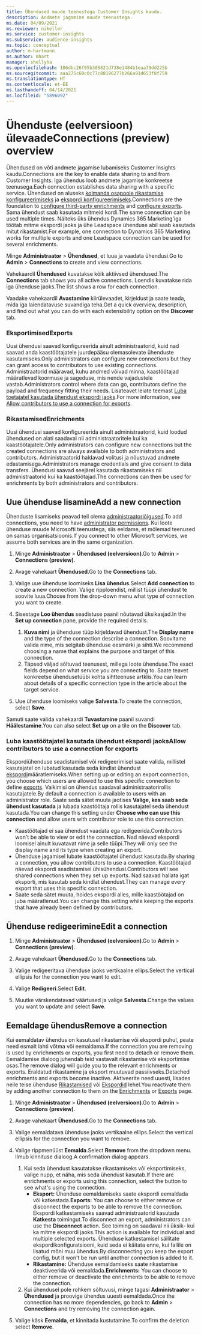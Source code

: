 ```yaml
---
title: Ühendused muude teenustega Customer Insights kaudu.
description: Andmete jagamine muude teenustega.
ms.date: 04/09/2021
ms.reviewer: nikeller
ms.service: customer-insights
ms.subservice: audience-insights
ms.topic: conceptual
author: m-hartmann
ms.author: mhart
manager: shellyha
ms.openlocfilehash: 106dbc26f95b309821d738e1484b1eaa79dd225b
ms.sourcegitcommit: aaa275c60c0c77c88196277b266a91d653f8f759
ms.translationtype: HT
ms.contentlocale: et-EE
ms.lasthandoff: 04/14/2021
ms.locfileid: "5896092"
---
```

# <a name="connections-preview-overview"></a><span data-ttu-id="c5f04-103">Ühenduste (eelversioon) ülevaade</span><span class="sxs-lookup"><span data-stu-id="c5f04-103">Connections (preview) overview</span></span>

<span data-ttu-id="c5f04-104">Ühendused on võti andmete jagamise lubamiseks Customer Insights kaudu.</span><span class="sxs-lookup"><span data-stu-id="c5f04-104">Connections are the key to enable data sharing to and from Customer Insights.</span></span> <span data-ttu-id="c5f04-105">Iga ühendus loob andmete jagamise konkreetse teenusega.</span><span class="sxs-lookup"><span data-stu-id="c5f04-105">Each connection establishes data sharing with a specific service.</span></span> <span data-ttu-id="c5f04-106">Ühendused on aluseks [kolmanda osapoole rikastamise konfigureerimiseks](enrichment-hub.md) ja [ekspordi konfigureerimiseks](export-destinations.md).</span><span class="sxs-lookup"><span data-stu-id="c5f04-106">Connections are the foundation to [configure third-party enrichments](enrichment-hub.md) and [configure exports](export-destinations.md).</span></span> <span data-ttu-id="c5f04-107">Sama ühendust saab kasutada mitmeid kordi.</span><span class="sxs-lookup"><span data-stu-id="c5f04-107">The same connection can be used multiple times.</span></span> <span data-ttu-id="c5f04-108">Näiteks üks ühendus Dynamics 365 Marketing'iga töötab mitme ekspordi jaoks ja ühe Leadspace ühenduse abil saab kasutada mitut rikastamist.</span><span class="sxs-lookup"><span data-stu-id="c5f04-108">For example, one connection to Dynamics 365 Marketing works for multiple exports and one Leadspace connection can be used for several enrichments.</span></span>

<span data-ttu-id="c5f04-109">Minge **Administraator** > **Ühendused**, et luua ja vaadata ühendusi.</span><span class="sxs-lookup"><span data-stu-id="c5f04-109">Go to **Admin** > **Connections** to create and view connections.</span></span>

<span data-ttu-id="c5f04-110">Vahekaardil **Ühendused** kuvatakse kõik aktiivsed ühendused.</span><span class="sxs-lookup"><span data-stu-id="c5f04-110">The **Connections** tab shows you all active connections.</span></span> <span data-ttu-id="c5f04-111">Loendis kuvatakse rida iga ühenduse jaoks.</span><span class="sxs-lookup"><span data-stu-id="c5f04-111">The list shows a row for each connection.</span></span> 

<span data-ttu-id="c5f04-112">Vaadake vahekaardil **Avastamine** kiirülevaadet, kirjeldust ja saate teada, mida iga laiendatavuse suvandiga teha.</span><span class="sxs-lookup"><span data-stu-id="c5f04-112">Get a quick overview, description, and find out what you can do with each extensibility option on the **Discover** tab.</span></span>

### <a name="exports"></a><span data-ttu-id="c5f04-113">Eksportimised</span><span class="sxs-lookup"><span data-stu-id="c5f04-113">Exports</span></span>

<span data-ttu-id="c5f04-114">Uusi ühendusi saavad konfigureerida ainult administraatorid, kuid nad saavad anda kaastöötajatele juurdepääsu olemasolevate ühenduste kasutamiseks.</span><span class="sxs-lookup"><span data-stu-id="c5f04-114">Only administrators can configure new connections but they can grant access to contributors to use existing connections.</span></span> <span data-ttu-id="c5f04-115">Administraatorid määravad, kuhu andmed võivad minna, kaastöötajad määratlevad koormuse ja sageduse, mis nende vajadustele vastab.</span><span class="sxs-lookup"><span data-stu-id="c5f04-115">Administrators control where data can go, contributors define the payload and frequency fitting their needs.</span></span> <span data-ttu-id="c5f04-116">Lisateavet leiate teemast [Luba toetajatel kasutada ühendust ekspordi jaoks](#allow-contributors-to-use-a-connection-for-exports).</span><span class="sxs-lookup"><span data-stu-id="c5f04-116">For more information, see [Allow contributors to use a connection for exports](#allow-contributors-to-use-a-connection-for-exports).</span></span>

### <a name="enrichments"></a><span data-ttu-id="c5f04-117">Rikastamised</span><span class="sxs-lookup"><span data-stu-id="c5f04-117">Enrichments</span></span>

<span data-ttu-id="c5f04-118">Uusi ühendusi saavad konfigureerida ainult administraatorid, kuid loodud ühendused on alati saadaval nii administraatoritele kui ka kaastöötajatele.</span><span class="sxs-lookup"><span data-stu-id="c5f04-118">Only administrators can configure new connections but the created connections are always available to both administrators and contributors.</span></span> <span data-ttu-id="c5f04-119">Administraatorid haldavad volitusi ja nõustuvad andmete edastamisega.</span><span class="sxs-lookup"><span data-stu-id="c5f04-119">Administrators manage credentials and give consent to data transfers.</span></span> <span data-ttu-id="c5f04-120">Ühendusi saavad seejärel kasutada rikastamiseks nii administraatorid kui ka kaastöötajad.</span><span class="sxs-lookup"><span data-stu-id="c5f04-120">The connections can then be used for enrichments by both administrators and contributors.</span></span>

## <a name="add-a-new-connection"></a><span data-ttu-id="c5f04-121">Uue ühenduse lisamine</span><span class="sxs-lookup"><span data-stu-id="c5f04-121">Add a new connection</span></span>

<span data-ttu-id="c5f04-122">Ühenduste lisamiseks peavad teil olema [administraatoriõigused](permissions.md).</span><span class="sxs-lookup"><span data-stu-id="c5f04-122">To add connections, you need to have [administrator permissions](permissions.md).</span></span> <span data-ttu-id="c5f04-123">Kui loote ühenduse muude Microsofti teenustega, siis eeldame, et mõlemad teenused on samas organisatsioonis.</span><span class="sxs-lookup"><span data-stu-id="c5f04-123">If you connect to other Microsoft services, we assume both services are in the same organization.</span></span>

1. <span data-ttu-id="c5f04-124">Minge **Administraator** > **Ühendused (eelversioon)**.</span><span class="sxs-lookup"><span data-stu-id="c5f04-124">Go to **Admin** > **Connections (preview)**.</span></span>

1. <span data-ttu-id="c5f04-125">Avage vahekaart **Ühendused**.</span><span class="sxs-lookup"><span data-stu-id="c5f04-125">Go to the **Connections** tab.</span></span>

1. <span data-ttu-id="c5f04-126">Valige uue ühenduse loomiseks **Lisa ühendus**.</span><span class="sxs-lookup"><span data-stu-id="c5f04-126">Select **Add connection** to create a new connection.</span></span> <span data-ttu-id="c5f04-127">Valige ripploendist, millist tüüpi ühendust te soovite luua.</span><span class="sxs-lookup"><span data-stu-id="c5f04-127">Choose from the drop-down menu what type of connection you want to create.</span></span>

1. <span data-ttu-id="c5f04-128">Sisestage **Loo ühendus** seadistuse paanil nõutavad üksikasjad.</span><span class="sxs-lookup"><span data-stu-id="c5f04-128">In the **Set up connection** pane, provide the required details.</span></span> 
   1. <span data-ttu-id="c5f04-129">**Kuva nimi** ja ühenduse tüüp kirjeldavad ühendust.</span><span class="sxs-lookup"><span data-stu-id="c5f04-129">The **Display name** and the type of the connection describe a connection.</span></span> <span data-ttu-id="c5f04-130">Soovitame valida nime, mis selgitab ühenduse eesmärki ja sihti.</span><span class="sxs-lookup"><span data-stu-id="c5f04-130">We recommend choosing a name that explains the purpose and target of this connection.</span></span>
   1. <span data-ttu-id="c5f04-131">Täpsed väljad sõltuvad teenusest, millega loote ühenduse.</span><span class="sxs-lookup"><span data-stu-id="c5f04-131">The exact fields depend on what service you are connecting to.</span></span> <span data-ttu-id="c5f04-132">Saate teavet konkreetse ühendusetüübi kohta sihtteenuse artklis.</span><span class="sxs-lookup"><span data-stu-id="c5f04-132">You can learn about details of a specific connection type in the article about the target service.</span></span>

1. <span data-ttu-id="c5f04-133">Uue ühenduse loomiseks valige **Salvesta**.</span><span class="sxs-lookup"><span data-stu-id="c5f04-133">To create the connection, select **Save**.</span></span>

<span data-ttu-id="c5f04-134">Samuti saate valida vahekaardi **Tuvastamine** paanil suvandi **Häälestamine**.</span><span class="sxs-lookup"><span data-stu-id="c5f04-134">You can also select **Set up** on a tile on the **Discover** tab.</span></span>

### <a name="allow-contributors-to-use-a-connection-for-exports"></a><span data-ttu-id="c5f04-135">Luba kaastöötajatel kasutada ühendust ekspordi jaoks</span><span class="sxs-lookup"><span data-stu-id="c5f04-135">Allow contributors to use a connection for exports</span></span>

<span data-ttu-id="c5f04-136">Ekspordiühenduse seadistamisel või redigeerimisel saate valida, millistel kasutajatel on lubatud kasutada seda kindlat ühendust [ekspordi](export-destinations.md)määratlemiseks.</span><span class="sxs-lookup"><span data-stu-id="c5f04-136">When setting up or editing an export connection, you choose which users are allowed to use this specific connection to define [exports](export-destinations.md).</span></span> <span data-ttu-id="c5f04-137">Vaikimisi on ühendus saadaval administraatorirollis kasutajatele.</span><span class="sxs-lookup"><span data-stu-id="c5f04-137">By default a connection is available to users with an administrator role.</span></span> <span data-ttu-id="c5f04-138">Saate seda sätet muuta jaotises **Valige, kes saab seda ühendust kasutada** ja lubada kaastöötaja rollis kasutajatel seda ühendust kasutada.</span><span class="sxs-lookup"><span data-stu-id="c5f04-138">You can change this setting under **Choose who can use this connection** and allow users with contributor role to use this connection.</span></span>

- <span data-ttu-id="c5f04-139">Kaastöötajad ei saa ühendust vaadata ega redigeerida.</span><span class="sxs-lookup"><span data-stu-id="c5f04-139">Contributors won't be able to view or edit the connection.</span></span> <span data-ttu-id="c5f04-140">Nad näevad ekspordi loomisel ainult kuvatavat nime ja selle tüüpi.</span><span class="sxs-lookup"><span data-stu-id="c5f04-140">They will only see the display name and its type when creating an export.</span></span>
- <span data-ttu-id="c5f04-141">Ühenduse jagamisel lubate kaastöötajatel ühendust kasutada.</span><span class="sxs-lookup"><span data-stu-id="c5f04-141">By sharing a connection, you allow contributors to use a connection.</span></span> <span data-ttu-id="c5f04-142">Kaastöötajad näevad ekspordi seadistamisel ühisühendusi.</span><span class="sxs-lookup"><span data-stu-id="c5f04-142">Contributors will see shared connections when they set up exports.</span></span> <span data-ttu-id="c5f04-143">Nad saavad hallata igat eksporti, mis kasutab seda kindlat ühendust.</span><span class="sxs-lookup"><span data-stu-id="c5f04-143">They can manage every export that uses this specific connection.</span></span>
- <span data-ttu-id="c5f04-144">Saate seda sätet muuta, hoides ekspordi alles, mille kaastöötajad on juba määratlenud.</span><span class="sxs-lookup"><span data-stu-id="c5f04-144">You can change this setting while keeping the exports that have already been defined by contributors.</span></span>

## <a name="edit-a-connection"></a><span data-ttu-id="c5f04-145">Ühenduse redigeerimine</span><span class="sxs-lookup"><span data-stu-id="c5f04-145">Edit a connection</span></span>

1. <span data-ttu-id="c5f04-146">Minge **Administraator** > **Ühendused (eelversioon)**.</span><span class="sxs-lookup"><span data-stu-id="c5f04-146">Go to **Admin** > **Connections (preview)**.</span></span>

1. <span data-ttu-id="c5f04-147">Avage vahekaart **Ühendused**.</span><span class="sxs-lookup"><span data-stu-id="c5f04-147">Go to the **Connections** tab.</span></span>

1. <span data-ttu-id="c5f04-148">Valige redigeeritava ühenduse jaoks vertikaalne ellips.</span><span class="sxs-lookup"><span data-stu-id="c5f04-148">Select the vertical ellipsis for the connection you want to edit.</span></span>

1. <span data-ttu-id="c5f04-149">Valige **Redigeeri**.</span><span class="sxs-lookup"><span data-stu-id="c5f04-149">Select **Edit**.</span></span>

1. <span data-ttu-id="c5f04-150">Muutke värskendatavad väärtused ja valige **Salvesta**.</span><span class="sxs-lookup"><span data-stu-id="c5f04-150">Change the values you want to update and select **Save**.</span></span>

## <a name="remove-a-connection"></a><span data-ttu-id="c5f04-151">Eemaldage ühendus</span><span class="sxs-lookup"><span data-stu-id="c5f04-151">Remove a connection</span></span>

<span data-ttu-id="c5f04-152">Kui eemaldatav ühendus on kasutusel rikastamise või ekspordi puhul, peate need esmalt lahti võtma või eemaldama.</span><span class="sxs-lookup"><span data-stu-id="c5f04-152">If the connection you are removing is used by enrichments or exports, you first need to detach or remove them.</span></span> <span data-ttu-id="c5f04-153">Eemaldamise dialoog juhendab teid vastavalt rikastamise või eksportimise osas.</span><span class="sxs-lookup"><span data-stu-id="c5f04-153">The remove dialog will guide you to the relevant enrichments or exports.</span></span> <span data-ttu-id="c5f04-154">Eraldatud rikastamine ja eksport muutuvad passiivseks.</span><span class="sxs-lookup"><span data-stu-id="c5f04-154">Detached enrichments and exports become inactive.</span></span> <span data-ttu-id="c5f04-155">Aktiveerite need uuesti, lisades neile teise ühenduse [Rikastamised](enrichment-hub.md) või [Ekspordid](export-destinations.md) lehel.</span><span class="sxs-lookup"><span data-stu-id="c5f04-155">You reactivate them by adding another connection to them on the [Enrichments](enrichment-hub.md) or [Exports](export-destinations.md) page.</span></span>

1. <span data-ttu-id="c5f04-156">Minge **Administraator** > **Ühendused (eelversioon)**.</span><span class="sxs-lookup"><span data-stu-id="c5f04-156">Go to **Admin** > **Connections (preview)**.</span></span>

1. <span data-ttu-id="c5f04-157">Avage vahekaart **Ühendused**.</span><span class="sxs-lookup"><span data-stu-id="c5f04-157">Go to the **Connections** tab.</span></span>

1. <span data-ttu-id="c5f04-158">Valige eemaldatava ühenduse jaoks vertikaalne ellips.</span><span class="sxs-lookup"><span data-stu-id="c5f04-158">Select the vertical ellipsis for the connection you want to remove.</span></span>

1. <span data-ttu-id="c5f04-159">Valige rippmenüüst **Eemalda**.</span><span class="sxs-lookup"><span data-stu-id="c5f04-159">Select **Remove** from the dropdown menu.</span></span> <span data-ttu-id="c5f04-160">Ilmub kinnituse dialoog.</span><span class="sxs-lookup"><span data-stu-id="c5f04-160">A confirmation dialog appears.</span></span>

   1. <span data-ttu-id="c5f04-161">Kui seda ühendust kasutatakse rikastamiseks või eksportimiseks, valige nupp, et näha, mis seda ühendust kasutab.</span><span class="sxs-lookup"><span data-stu-id="c5f04-161">If there are enrichments or exports using this connection, select the button to see what's using the connection.</span></span>
      - <span data-ttu-id="c5f04-162">**Eksport:** Ühenduse eemaldamiseks saate ekspordi eemaldada või katkestada.</span><span class="sxs-lookup"><span data-stu-id="c5f04-162">**Exports:** You can choose to either remove or disconnect the exports to be able to remove the connection.</span></span> <span data-ttu-id="c5f04-163">Ekspordi katkestamiseks saavad administraatorid kasutada **Katkesta** toimingut.</span><span class="sxs-lookup"><span data-stu-id="c5f04-163">To disconnect an export, administrators can use the **Disconnect** action.</span></span> <span data-ttu-id="c5f04-164">See toiming on saadaval nii üksik- kui ka mitme ekspordi jaoks.</span><span class="sxs-lookup"><span data-stu-id="c5f04-164">This action is available for individual and multiple selected exports.</span></span> <span data-ttu-id="c5f04-165">Ühenduse katkestamisel säilitate ekspordikonfiguratsiooni, kuid seda ei käitata enne, kui failile on lisatud mõni muu ühendus.</span><span class="sxs-lookup"><span data-stu-id="c5f04-165">By disconnecting you keep the export config, but it won't be run until another connection is added to it.</span></span>
      - <span data-ttu-id="c5f04-166">**Rikastamine:** Ühenduse eemaldamiseks saate rikastamise deaktiveerida või eemaldada.</span><span class="sxs-lookup"><span data-stu-id="c5f04-166">**Enrichments:** You can choose to either remove or deactivate the enrichments to be able to remove the connection.</span></span> 
   1. <span data-ttu-id="c5f04-167">Kui ühendusel pole rohkem sõltuvusi, minge tagasi **Administraator** > **Ühendused** ja proovige ühendus uuesti eemaldada.</span><span class="sxs-lookup"><span data-stu-id="c5f04-167">Once the connection has no more dependencies, go back to **Admin** > **Connections** and try removing the connection again.</span></span>

1. <span data-ttu-id="c5f04-168">Valige käsk **Eemalda**, et kinnitada kustutamine.</span><span class="sxs-lookup"><span data-stu-id="c5f04-168">To confirm the deletion select **Remove**.</span></span>

